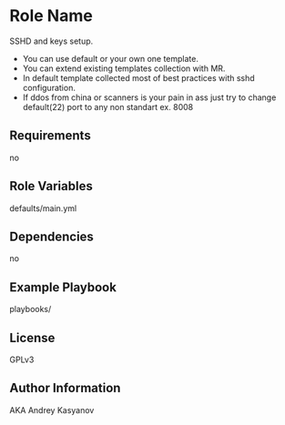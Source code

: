 Role Name
=========

SSHD and keys setup.

* You can use default or your own one template.
* You can extend existing templates collection with MR.
* In default template collected most of best practices with sshd configuration.
* If ddos from china or scanners is your pain in ass just try to change default(22) port to any non standart ex. 8008

Requirements
------------

no

Role Variables
--------------

defaults/main.yml

Dependencies
------------

no

Example Playbook
----------------

playbooks/

License
-------

GPLv3

Author Information
------------------

AKA Andrey Kasyanov
